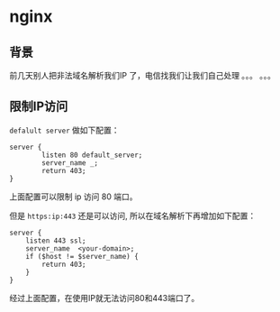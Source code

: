 # nginx 



## 背景

前几天别人把非法域名解析我们IP 了，电信找我们让我们自己处理 。。。 。。。

## 限制IP访问

 `defalult server` 做如下配置：

```properties
server {
        listen 80 default_server;
        server_name _;
        return 403;
}
```

上面配置可以限制 ip 访问 80 端口。

但是 `https:ip:443` 还是可以访问, 所以在域名解析下再增加如下配置：

```properties
server {
    listen 443 ssl;
    server_name  <your-domain>;
    if ($host != $server_name) {
        return 403;
    }
}

```



经过上面配置，在使用IP就无法访问80和443端口了。

